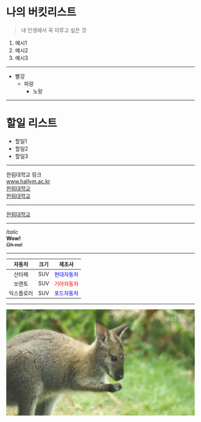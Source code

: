 # 나의 버킷리스트
> 내 인생에서 꼭 이루고 싶은 것
1. 예시1
2. 예시2
3. 예시3

***

* 빨강
  * 파랑
    * 노랑

***

# 할일 리스트
* 할일1
* 할일2
* 할일3

***

한림대학교 링크  
www.hallym.ac.kr  
[한림대학교](https://www.hallym.ac.kr/)  
<a href=https://www.hallym.ac.kr/>한림대학교</a>  

***

[hallym]:https://www.hallym.ac.kr/  
[한림대학교][hallym]

***

*Italic*  
**Wow!**  
~~Oh no!~~  

***

| 자동차 | 크기 | 제조사 |
| :---: | :---: | :---: |
| 산타페 | SUV | <span style="color:blue">현대자동차</span> |
| 쏘렌토 | SUV |  <span style="color:red">기아자동차</span> |
| 익스플로러 | SUV | <span style="color:blue">포드자동차</span> |

***

![왈라비](https://raw.githubusercontent.com/draxcel/resume/master/4066645_330.jpg)
